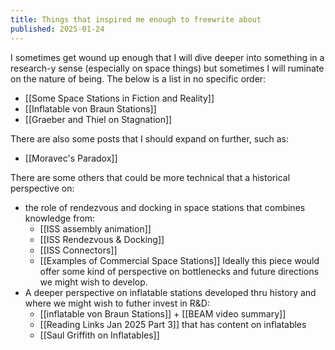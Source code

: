 ```yaml
---
title: Things that inspired me enough to freewrite about
published: 2025-01-24
---
```

I sometimes get wound up enough that I will dive deeper into something in a research-y sense (especially on space things) but sometimes I will ruminate on the nature of being. The below is a list in no specific order:
- [[Some Space Stations in Fiction and Reality]]
- [[Inflatable von Braun Stations]]
- [[Graeber and Thiel on Stagnation]]

There are also some posts that I should expand on further, such as:
- [[Moravec's Paradox]]

There are some others that could be more technical that a historical perspective on:
- the role of rendezvous and docking in space stations that combines knowledge from:
	- [[ISS assembly animation]]
	- [[ISS Rendezvous & Docking]]
	- [[ISS Connectors]]
	- [[Examples of Commercial Space Stations]]
	Ideally this piece would offer some kind of perspective on bottlenecks and future directions
	we might wish to develop.
- A deeper perspective on inflatable stations developed thru history and where we might wish to futher invest in R&D:
	- [[inflatable von Braun Stations]] + [[BEAM video summary]]
	- [[Reading Links Jan 2025 Part 3]] that has content on inflatables
	- [[Saul Griffith on Inflatables]]